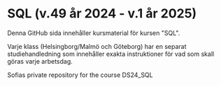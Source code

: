 # SQL (v.49 år 2024 - v.1 år 2025)
Denna GitHub sida innehåller kursmaterial för kursen "SQL".

Varje klass (Helsingborg/Malmö och Göteborg) har en separat studiehandledning som innehåller exakta instruktioner för vad som skall göras varje arbetsdag.

Sofias private repository for the course DS24_SQL